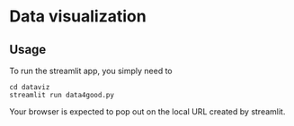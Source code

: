 # Data visualization


## Usage

To run the streamlit app, you simply need to 

```
cd dataviz
streamlit run data4good.py
```

Your browser is expected to pop out on the local URL created by streamlit.
